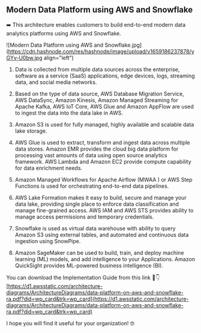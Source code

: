 ## Modern Data Platform using AWS and Snowflake

➡️ This architecture enables customers to build end-to-end modern data analytics platforms using AWS and Snowflake.


![Modern Data Platform using AWS and Snowflake.jpg](https://cdn.hashnode.com/res/hashnode/image/upload/v1659186237878/yGYv-U0bw.jpg align="left")

1) Data is collected from multiple data sources across the enterprise, software as a service (SaaS) applications, edge devices, logs, streaming data, and social media networks.

2) Based on the type of data source, AWS Database Migration Service, AWS DataSync, Amazon Kinesis, Amazon Managed Streaming for Apache Kafka, AWS IoT Core, AWS Glue and Amazon
AppFlow are used to ingest the data into the data lake in AWS.

3) Amazon S3 is used for fully managed, highly available and scalable data lake storage.

4) AWS Glue is used to extract, transform and ingest data across multiple data stores. Amazon EMR provides the cloud big data platform for processing vast amounts of data using open source analytics framework. AWS Lambda and Amazon EC2 provide compute capability for data enrichment needs.

5) Amazon Managed Workflows for Apache Airflow (MWAA ) or AWS Step Functions is used for orchestrating end-to-end data pipelines.

6) AWS Lake Formation makes it easy to build, secure and manage your data lake, providing single place to enforce data classification and manage fine-grained access. AWS IAM and AWS STS provides ability to manage access permissions and temporary credentials.

7) Snowflake is used as virtual data warehouse with ability to query Amazon S3 using external tables, and automated and continuous data ingestion using SnowPipe.

8) Amazon SageMaker can be used to build, train, and deploy machine learning (ML) models, and add intelligence to your Applications. Amazon QuickSight provides ML-powered business intelligence (BI).

You can download the Implementation Guide from this link 👀👇
[https://d1.awsstatic.com/architecture-diagrams/ArchitectureDiagrams/data-platform-on-aws-and-snowflake-ra.pdf?did=wp_card&trk=wp_card](https://d1.awsstatic.com/architecture-diagrams/ArchitectureDiagrams/data-platform-on-aws-and-snowflake-ra.pdf?did=wp_card&trk=wp_card) 

I hope you will find it useful for your organization! 🤓